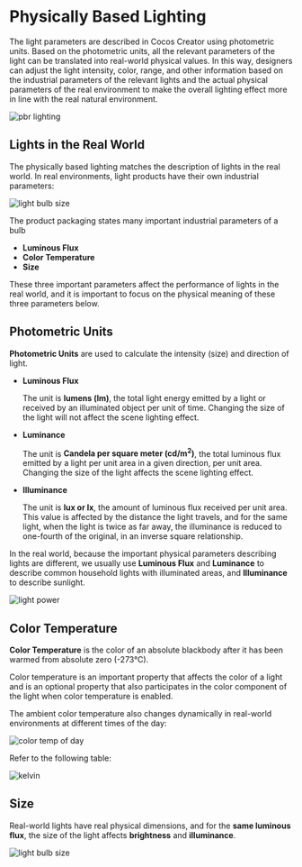 # Physically Based Lighting

The light parameters are described in Cocos Creator using photometric units. Based on the photometric units, all the relevant parameters of the light can be translated into real-world physical values. In this way, designers can adjust the light intensity, color, range, and other information based on the industrial parameters of the relevant lights and the actual physical parameters of the real environment to make the overall lighting effect more in line with the real natural environment.

![pbr lighting](pbrlighting/pbr-lighting.jpg)

## Lights in the Real World

The physically based lighting matches the description of lights in the real world. In real environments, light products have their own industrial parameters:

![light bulb size](pbrlighting/light-bulb.jpg)

The product packaging states many important industrial parameters of a bulb
- **Luminous Flux**
- **Color Temperature**
- **Size**

These three important parameters affect the performance of lights in the real world, and it is important to focus on the physical meaning of these three parameters below.

## Photometric Units

**Photometric Units** are used to calculate the intensity (size) and direction of light.

- **Luminous Flux**

  The unit is **lumens (lm)**, the total light energy emitted by a light or received by an illuminated object per unit of time. Changing the size of the light will not affect the scene lighting effect.

- **Luminance**

  The unit is **Candela per square meter (cd/m<sup>2</sup>)**, the total luminous flux emitted by a light per unit area in a given direction, per unit area. Changing the size of the light affects the scene lighting effect.

- **Illuminance**

  The unit is **lux or lx**, the amount of luminous flux received per unit area. This value is affected by the distance the light travels, and for the same light, when the light is twice as far away, the illuminance is reduced to one-fourth of the original, in an inverse square relationship.

In the real world, because the important physical parameters describing lights are different, we usually use **Luminous Flux** and **Luminance** to describe common household lights with illuminated areas, and **Illuminance** to describe sunlight.

![light power](pbrlighting/light-power.jpg)

## Color Temperature

**Color Temperature** is the color of an absolute blackbody after it has been warmed from absolute zero (-273°C).

Color temperature is an important property that affects the color of a light and is an optional property that also participates in the color component of the light when color temperature is enabled.

The ambient color temperature also changes dynamically in real-world environments at different times of the day:

![color temp of day](pbrlighting/color-temp-of-day.jpg)

Refer to the following table:

![kelvin](pbrlighting/kelvin.jpg)

## Size

Real-world lights have real physical dimensions, and for the **same luminous flux**, the size of the light affects **brightness** and **illuminance**.

![light bulb size](pbrlighting/light-bulb-size.png)
